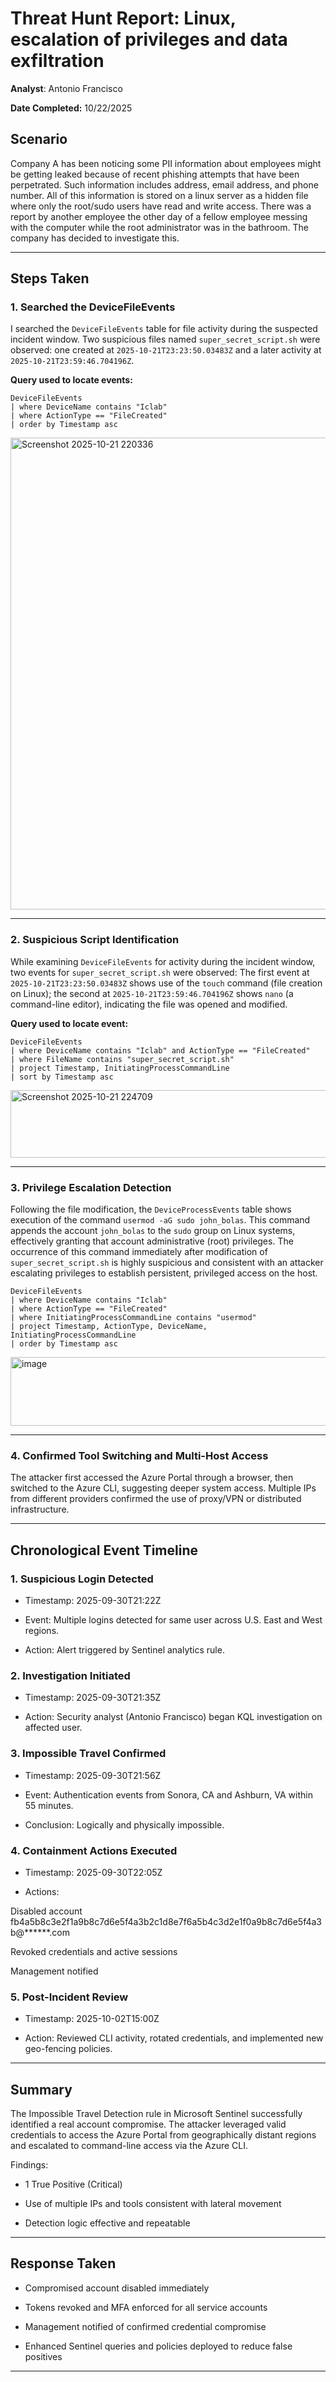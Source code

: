 # Threat Hunt Report: Linux, escalation of privileges and data exfiltration 

**Analyst**: Antonio Francisco

**Date Completed:** 10/22/2025



##  Scenario

Company A has been noticing some PII information about employees might be getting leaked because of recent phishing attempts that have been perpetrated. Such information includes address, email address, and phone number. All of this information is stored on a linux server as a hidden file where only the root/sudo users have read and write access. There was a report by another employee the other day of a fellow employee messing with the computer while the root administrator was in the bathroom. The company has decided to investigate this. 


---

## Steps Taken

### 1. Searched the DeviceFileEvents

I searched the `DeviceFileEvents` table for file activity during the suspected incident window. Two suspicious files named `super_secret_script.sh` were observed: one created at `2025-10-21T23:23:50.03483Z` and a later activity at `2025-10-21T23:59:46.704196Z`.

**Query used to locate events:**

```kql
DeviceFileEvents
| where DeviceName contains "Iclab"
| where ActionType == "FileCreated"
| order by Timestamp asc
```
<img width="1892" height="755" alt="Screenshot 2025-10-21 220336" src="https://github.com/user-attachments/assets/578c63cd-87c8-42a8-a915-4db6734c006e" />


---

### 2. Suspicious Script Identification

While examining `DeviceFileEvents` for activity during the incident window, two events for `super_secret_script.sh` were observed: The first event at `2025-10-21T23:23:50.03483Z` shows use of the `touch` command (file creation on Linux); the second at `2025-10-21T23:59:46.704196Z` shows `nano` (a command-line editor), indicating the file was opened and modified. 

**Query used to locate event:**

```kql
DeviceFileEvents
| where DeviceName contains "Iclab" and ActionType == "FileCreated"
| where FileName contains "super_secret_script.sh"
| project Timestamp, InitiatingProcessCommandLine
| sort by Timestamp asc
```
<img width="777" height="108" alt="Screenshot 2025-10-21 224709" src="https://github.com/user-attachments/assets/9bf1182e-9c7a-4796-977e-f41f746bf410" />




---

### 3. Privilege Escalation Detection

Following the file modification, the `DeviceProcessEvents` table shows execution of the command `usermod -aG sudo john_bolas`. This command appends the account `john_bolas` to the `sudo` group on Linux systems, effectively granting that account administrative (root) privileges. The occurrence of this command immediately after modification of `super_secret_script.sh` is highly suspicious and consistent with an attacker escalating privileges to establish persistent, privileged access on the host.

```kql
DeviceFileEvents
| where DeviceName contains "Iclab"
| where ActionType == "FileCreated"
| where InitiatingProcessCommandLine contains "usermod"
| project Timestamp, ActionType, DeviceName, InitiatingProcessCommandLine
| order by Timestamp asc
```
<img width="780" height="110" alt="image" src="https://github.com/user-attachments/assets/3b1b25a5-73e3-41e9-b748-f09cc183dc4a" />




---

### 4. Confirmed Tool Switching and Multi-Host Access

The attacker first accessed the Azure Portal through a browser, then switched to the Azure CLI, suggesting deeper system access.
Multiple IPs from different providers confirmed the use of proxy/VPN or distributed infrastructure.


---

## Chronological Event Timeline 

### 1. Suspicious Login Detected

- Timestamp: 2025-09-30T21:22Z

- Event: Multiple logins detected for same user across U.S. East and West regions.

- Action: Alert triggered by Sentinel analytics rule.

### 2. Investigation Initiated

- Timestamp: 2025-09-30T21:35Z

- Action: Security analyst (Antonio Francisco) began KQL investigation on affected user.

### 3. Impossible Travel Confirmed

- Timestamp: 2025-09-30T21:56Z

- Event: Authentication events from Sonora, CA and Ashburn, VA within 55 minutes.

- Conclusion: Logically and physically impossible.

### 4. Containment Actions Executed

- Timestamp: 2025-09-30T22:05Z

- Actions:

Disabled account fb4a5b8c3e2f1a9b8c7d6e5f4a3b2c1d8e7f6a5b4c3d2e1f0a9b8c7d6e5f4a3b@******.com

Revoked credentials and active sessions

Management notified

### 5. Post-Incident Review

- Timestamp: 2025-10-02T15:00Z

- Action: Reviewed CLI activity, rotated credentials, and implemented new geo-fencing policies.
 

---

## Summary

The Impossible Travel Detection rule in Microsoft Sentinel successfully identified a real account compromise.
The attacker leveraged valid credentials to access the Azure Portal from geographically distant regions and escalated to command-line access via the Azure CLI.

Findings:

- 1 True Positive (Critical)

- Use of multiple IPs and tools consistent with lateral movement

- Detection logic effective and repeatable


---

## Response Taken

- Compromised account disabled immediately

- Tokens revoked and MFA enforced for all service accounts

- Management notified of confirmed credential compromise

- Enhanced Sentinel queries and policies deployed to reduce false positives

---
